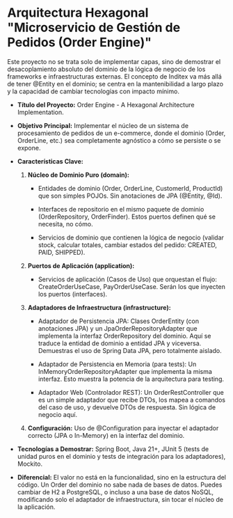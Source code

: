 # Arquitectura Hexagonal "Microservicio de Gestión de Pedidos (Order Engine)"

Este proyecto no se trata solo de implementar capas, sino de demostrar el desacoplamiento absoluto del dominio de la lógica de negocio de los frameworks e infraestructuras externas. El concepto de Inditex va más allá de tener @Entity en el dominio; se centra en la mantenibilidad a largo plazo y la capacidad de cambiar tecnologías con impacto mínimo.

* __Título del Proyecto:__ Order Engine - A Hexagonal Architecture Implementation.

* __Objetivo Principal:__ Implementar el núcleo de un sistema de procesamiento de pedidos de un e-commerce, donde el dominio (Order, OrderLine, etc.) sea completamente agnóstico a cómo se persiste o se expone.

* __Características Clave:__

    1. __Núcleo de Dominio Puro (domain):__

        * Entidades de dominio (Order, OrderLine, CustomerId, ProductId) que son simples POJOs. Sin anotaciones de JPA (@Entity, @Id).

        * Interfaces de repositorio en el mismo paquete de dominio (OrderRepository, OrderFinder). Estos puertos definen qué se necesita, no cómo.

        * Servicios de dominio que contienen la lógica de negocio (validar stock, calcular totales, cambiar estados del pedido: CREATED, PAID, SHIPPED).

    1. __Puertos de Aplicación (application):__

        * Servicios de aplicación (Casos de Uso) que orquestan el flujo: CreateOrderUseCase, PayOrderUseCase. Serán los que inyecten los puertos (interfaces).

    1. __Adaptadores de Infraestructura (infrastructure):__

        * Adaptador de Persistencia JPA: Clases OrderEntity (con anotaciones JPA) y un JpaOrderRepositoryAdapter que implementa la interfaz OrderRepository del dominio. Aquí se traduce la entidad de dominio a entidad JPA y viceversa. Demuestras el uso de Spring Data JPA, pero totalmente aislado.

        * Adaptador de Persistencia en Memoria (para tests): Un InMemoryOrderRepositoryAdapter que implementa la misma interfaz. Esto muestra la potencia de la arquitectura para testing.

        * Adaptador Web (Controlador REST): Un OrderRestController que es un simple adaptador que recibe DTOs, los mapea a comandos del caso de uso, y devuelve DTOs de respuesta. Sin lógica de negocio aquí.

    1. __Configuración:__ Uso de @Configuration para inyectar el adaptador correcto (JPA o In-Memory) en la interfaz del dominio.

* __Tecnologías a Demostrar:__ Spring Boot, Java 21+, JUnit 5 (tests de unidad puros en el dominio y tests de integración para los adaptadores), Mockito.

* __Diferencial:__ El valor no está en la funcionalidad, sino en la estructura del código. Un Order del dominio no sabe nada de bases de datos. Puedes cambiar de H2 a PostgreSQL, o incluso a una base de datos NoSQL, modificando solo el adaptador de infraestructura, sin tocar el núcleo de la aplicación.

